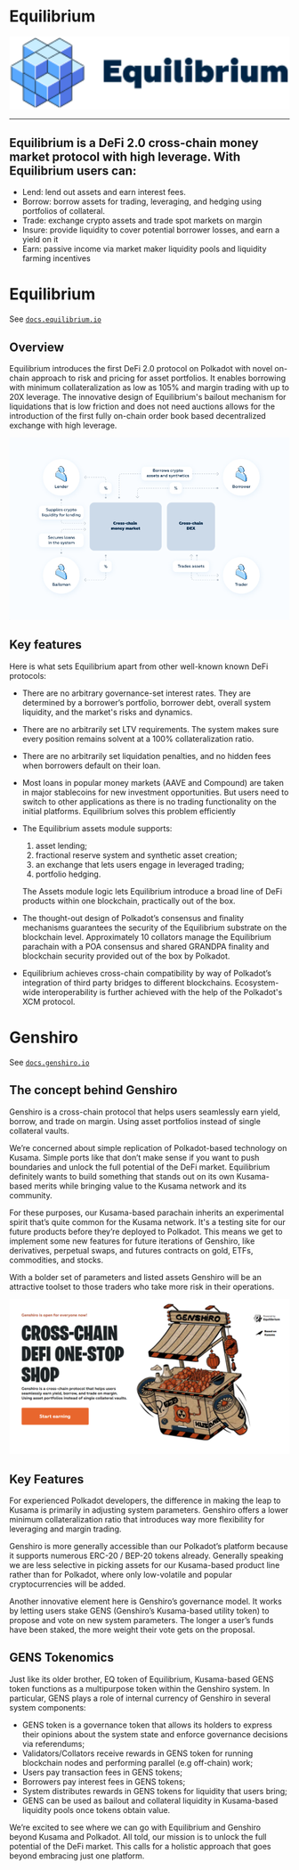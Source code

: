 # Equilibrium

<div style="text-align:center"><img src="./assets/logo.svg" width="600"></div>

___

## Equilibrium is a DeFi 2.0 cross-chain money market protocol with high leverage. With Equilibrium users can:
- Lend: lend out assets and earn interest fees. 
- Borrow: borrow assets for trading, leveraging, and hedging using portfolios of collateral.
- Trade: exchange crypto assets and trade spot markets on margin
- Insure: provide liquidity to cover potential borrower losses, and earn a yield on it
- Earn: passive income via market maker liquidity pools and liquidity farming incentives



# Equilibrium

See [`docs.equilibrium.io`](https://docs.equilibrium.io/)

## Overview

Equilibrium introduces the first DeFi 2.0 protocol on Polkadot with novel on-chain approach to risk and pricing for asset portfolios.
It enables borrowing with minimum collateralization as low as 105% and margin trading with up to 20X leverage.
The innovative design of Equilibrium's bailout mechanism for liquidations that is low friction and does not need auctions allows for the introduction of the first fully on-chain order book based  decentralized exchange with high leverage.

![image](./assets/eq-scheme.png)

## Key features

Here is what sets Equilibrium apart from other well-known known DeFi protocols:

- There are no arbitrary governance-set interest rates. They are determined by a borrower’s portfolio, borrower debt, overall system liquidity, and the market's risks and dynamics.
- There are no arbitrarily set LTV requirements. The system makes sure every position remains solvent at a 100% collateralization ratio.
- There are no arbitrarily set liquidation penalties, and no hidden fees when borrowers default on their loan.
- Most loans in popular money markets (AAVE and Compound) are taken in major stablecoins for new investment opportunities. But users need to switch to other applications as there is no trading functionality on the initial platforms. Equilibrium solves this problem efficiently
- The Equilibrium assets module supports:
  1. asset lending;
  2. fractional reserve system and synthetic asset creation;
  3. an exchange that lets users engage in leveraged trading;
  4. portfolio hedging.

  The Assets module logic lets Equilibrium introduce a broad line of DeFi products within one blockchain, practically out of the box.
- The thought-out design of Polkadot’s consensus and finality mechanisms guarantees the security of the Equilibrium substrate on the blockchain level. Approximately 10 collators manage the Equilibrium parachain with a POA consensus and shared GRANDPA finality and blockchain security provided out of the box by Polkadot.
- Equilibrium achieves cross-chain compatibility by way of Polkadot’s integration of third party bridges to different blockchains. Ecosystem-wide interoperability is further achieved with the help of the Polkadot's XCM protocol.

# Genshiro

See [`docs.genshiro.io`](https://docs.genshiro.io/)

## The concept behind Genshiro

Genshiro is a cross-chain protocol that helps users seamlessly earn yield, borrow, and trade on margin. Using asset portfolios instead of single collateral vaults.

We’re concerned about simple replication of Polkadot-based technology on Kusama. Simple ports like that don’t make sense if you want to push boundaries and unlock the full potential of the DeFi market.
Equilibrium definitely wants to build something that stands out on its own Kusama-based merits while bringing value to the Kusama network and its community.

For these purposes, our Kusama-based parachain inherits an experimental spirit that’s quite common for the Kusama network.
It's a testing site for our future products before they’re deployed to Polkadot. This means we get to implement some new features for future iterations of Genshiro, like derivatives, perpetual swaps, and futures contracts on gold, ETFs, commodities, and stocks.

With a bolder set of parameters and listed assets Genshiro will be an attractive toolset to those traders who take more risk in their operations.

![image](./assets/gens-scheme.png)

## Key Features

For experienced Polkadot developers, the difference in making the leap to Kusama is primarily in adjusting system parameters.
Genshiro offers a lower minimum collateralization ratio that introduces way more flexibility for leveraging and margin trading.

Genshiro is more generally accessible than our Polkadot’s platform because it supports numerous ERC-20 / BEP-20 tokens already.
Generally speaking we are less selective in picking assets for our Kusama-based product line rather than for Polkadot, where only low-volatile and popular cryptocurrencies will be added.

Another innovative element here is Genshiro’s governance model. It works by letting users stake GENS (Genshiro’s Kusama-based utility token) to propose and vote on new system parameters. The longer a user’s funds have been staked, the more weight their vote gets on the proposal.

## GENS Tokenomics

Just like its older brother, EQ token of Equilibrium, Kusama-based GENS token functions as a multipurpose token within the Genshiro system.
In particular, GENS plays a role of internal currency of Genshiro in several system components:

- GENS token is a governance token that allows its holders to express their opinions about the system state and enforce governance decisions via referendums;
- Validators/Collators receive rewards in GENS token for running blockchain nodes and performing parallel (e.g off-chain) work;
- Users pay transaction fees in GENS tokens;
- Borrowers pay interest fees in GENS tokens;
- System distributes rewards in GENS tokens for liquidity that users bring;
- GENS can be used as bailout and collateral liquidity in Kusama-based liquidity pools once tokens obtain value.

We’re excited to see where we can go with Equilibrium and Genshiro beyond Kusama and Polkadot. All told, our mission is to unlock the full potential of the DeFi market.
This calls for a holistic approach that goes beyond embracing just one platform.